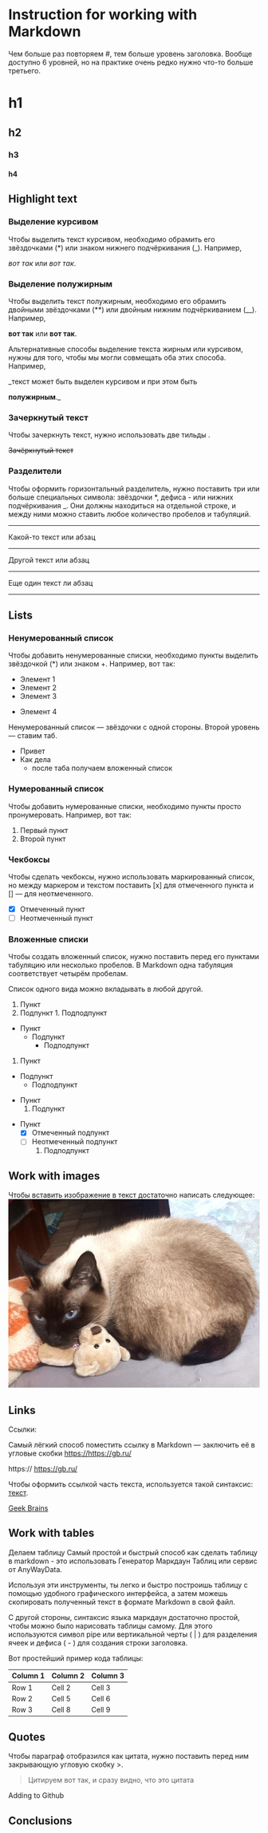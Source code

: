 # Instruction for working with Markdown

Чем больше раз повторяем #, тем больше уровень заголовка. Вообще доступно 6 уровней, но на практике очень редко нужно что-то больше третьего.

# h1
## h2
### h3
#### h4

## Highlight text

### Выделение курсивом

Чтобы выделить текст курсивом, необходимо обрамить его звёздочками (*) или знаком нижнего подчёркивания (_). Например, 

*вот так* или _вот так_.

### Выделение полужирным 

Чтобы выделить текст полужирным, необходимо его обрамить двойными звёздочками (**) или двойным нижним подчёркиванием (__). Например,

 **вот так** или __вот так__.

Альтернативные способы выделение текста жирным или курсивом, нужны для того, чтобы мы могли совмещать оба этих способа. Например, 

_текст может быть выделен курсивом и при этом быть 

**полужирным**._

### Зачеркнутый текст 

Чтобы зачеркнуть текст, нужно использовать две тильды . 

~~Зачёркнутый текст~~

### Разделители 
Чтобы оформить горизонтальный разделитель, нужно поставить три или больше специальных символа: звёздочки *, дефиса - или нижних подчёркивания _. Они должны находиться на отдельной строке, и между ними можно ставить любое количество пробелов и табуляций.

***
Какой-то текст или абзац


---
Другой текст или абзац

___
Еще один текст ли абзац
________________________________________

## Lists

### Ненумерованный список
Чтобы добавить ненумерованные списки, необходимо пункты выделить звёздочкой (*) или знаком +. Например, вот так:
* Элемент 1
* Элемент 2
* Элемент 3
+ Элемент 4

Ненумерованный список — звёздочки с одной стороны. Второй уровень — ставим таб.

* Привет
* Как дела
    * после таба получаем вложенный список

### Нумерованный список
 Чтобы добавить нумерованные списки, необходимо пункты просто пронумеровать. Например, вот так:
1. Первый пункт
2. Второй пункт

### Чекбоксы 
Чтобы сделать чекбоксы, нужно использовать маркированный список, но между маркером и текстом поставить [x] для отмеченного пункта и [] — для неотмеченного.
- [x] Отмеченный пункт
- [ ] Неотмеченный пункт

### Вложенные списки
Чтобы создать вложенный список, нужно поставить перед его пунктами табуляцию или несколько пробелов. В Markdown одна табуляция соответствует четырём пробелам.

Список одного вида можно вкладывать в любой другой.

1. Пункт
  1. Подпункт
    1. Подподпункт

- Пункт
  - Подпункт
    - Подподпункт


1. Пункт
  - Подпункт
    * Подподпункт

+ Пункт
  1. Подпункт

- Пункт
  - [x] Отмеченный подпункт
  - [ ] Неотмеченный подпункт
    1. Подподпункт

## Work with images

Чтобы вставить изображение в текст достаточно написать следующее: ![«Привет — это Вишня!»](cherry.jpg)

## Links

Ссылки:

Самый лёгкий способ поместить ссылку в Markdown — заключить её в угловые скобки <https://https://gb.ru/>

https:// https://gb.ru/ 

Чтобы оформить ссылкой часть текста, используется такой синтаксис: [текст](ссылка). 


[Geek Brains](https://gb.ru/)

## Work with tables

Делаем таблицу
Самый простой и быстрый способ как сделать таблицу в markdown - это использовать Генератор Маркдаун Таблиц или сервис от AnyWayData.

Используя эти инструменты, ты легко и быстро построишь таблицу с помощью удобного графического интерфейса, а затем можешь скопировать полученный текст в формате Markdown в свой файл.

С другой стороны, синтаксис языка маркдаун достаточно простой, чтобы можно было нарисовать таблицы самому. Для этого используются символ pipe или вертикальной черты ( | ) для разделения ячеек и дефиса ( - ) для создания строки заголовка.

Вот простейший пример кода таблицы:

| Column 1 | Column 2 | Column 3 |
|----------|----------|----------|
| Row 1    | Cell 2   | Cell 3   |
| Row 2    | Cell 5   | Cell 6   |
| Row 3    | Cell 8   | Cell 9   |

## Quotes

Чтобы параграф отобразился как цитата, нужно поставить перед ним закрывающую угловую скобку >.


> Цитируем вот так, и сразу видно, что это цитата

Adding to Github

## Conclusions
